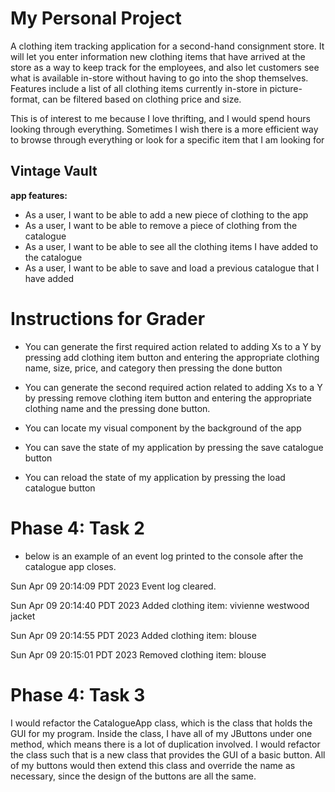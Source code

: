 # My Personal Project 

A clothing item tracking application for a second-hand consignment store. It will let you enter information new clothing 
items that have arrived at the store as a way to keep track for the employees, and also let customers see what is 
available in-store without having to go into the shop themselves. Features include a list of all clothing items currently
in-store in picture-format, can be filtered based on clothing price and size.  

This is of interest to me because I love thrifting, and I would spend hours looking through everything.
Sometimes I wish there is a more efficient way to browse through everything or look for a specific item that I am 
looking for 


## Vintage Vault

**app features:**
- As a user, I want to be able to add a new piece of clothing to the app
- As a user, I want to be able to remove a piece of clothing from the catalogue
- As a user, I want to be able to see all the clothing items I have added to the catalogue 
- As a user, I want to be able to save and load a previous catalogue that I have added


# Instructions for Grader
- You can generate the first required action related to adding Xs to a Y by pressing add clothing item button
    and entering the appropriate clothing name, size, price, and category then pressing the done button 

- You can generate the second required action related to adding Xs to a Y by pressing remove clothing item button
    and entering the appropriate clothing name and the pressing done button. 

- You can locate my visual component by the background of the app 

- You can save the state of my application by pressing the save catalogue button 
- You can reload the state of my application by pressing the load catalogue button 

# Phase 4: Task 2
- below is an example of an event log printed to the console after the catalogue app closes.

Sun Apr 09 20:14:09 PDT 2023
Event log cleared.

Sun Apr 09 20:14:40 PDT 2023
Added clothing item: vivienne westwood jacket

Sun Apr 09 20:14:55 PDT 2023
Added clothing item: blouse

Sun Apr 09 20:15:01 PDT 2023
Removed clothing item: blouse

# Phase 4: Task 3
I would refactor the CatalogueApp class, which is the class that holds the GUI for my program. Inside the class, 
I have all of my JButtons under one method, which means there is a lot of duplication involved. I would refactor
the class such that is a new class that provides the GUI of a basic button. All of my buttons would then extend this 
class and override the name as necessary, since the design of the buttons are all the same. 



 